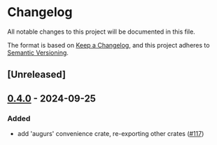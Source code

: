 # Changelog

All notable changes to this project will be documented in this file.

The format is based on [Keep a Changelog](https://keepachangelog.com/en/1.0.0/),
and this project adheres to [Semantic Versioning](https://semver.org/spec/v2.0.0.html).

## [Unreleased]

## [0.4.0](https://github.com/grafana/augurs/compare/augurs-v0.3.1...augurs-v0.4.0) - 2024-09-25

### Added

- add 'augurs' convenience crate, re-exporting other crates ([#117](https://github.com/grafana/augurs/pull/117))
